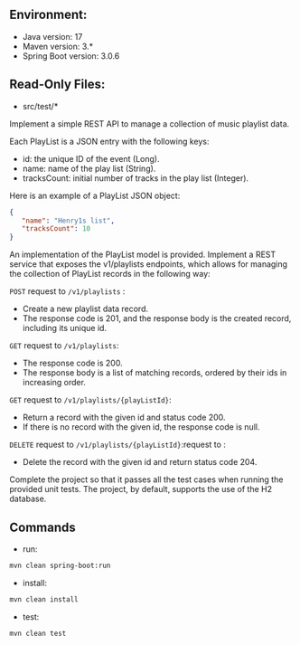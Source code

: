 ## Environment:
- Java version: 17
- Maven version: 3.*
- Spring Boot version: 3.0.6

## Read-Only Files:
- src/test/*

Implement a simple REST API to manage a collection of music playlist data.  

Each PlayList is a JSON entry with the following keys:
- id: the unique ID of the event (Long).
- name: name of the play list (String).
- tracksCount: initial number of tracks in the play list (Integer).


Here is an example of a PlayList JSON object:
```json
{
   "name": "Henry1s list",
   "tracksCount": 10
}
```

An implementation of the PlayList model is provided. Implement a REST service that exposes the v1/playlists endpoints, which allows for managing the collection of PlayList records in the following way:

`POST` request to `/v1/playlists` :
* Create a new playlist data record.
* The response code is 201, and the response body is the created record, including its unique id.


`GET` request to `/v1/playlists`:
* The response code is 200.
* The response body is a list of matching records, ordered by their ids in increasing order.


`GET` request to `/v1/playlists/{playListId}`:
* Return a record with the given id and status code 200.
* If there is no record with the given id, the response code is null.


`DELETE` request to `/v1/playlists/{playListId}`:request to :
* Delete the record with the given id and return status code 204.

Complete the project so that it passes all the test cases when running the provided unit tests. The project, by default, supports the use of the H2 database.

## Commands
- run: 
```bash
mvn clean spring-boot:run
```
- install: 
```bash
mvn clean install
```
- test: 
```bash
mvn clean test
```
